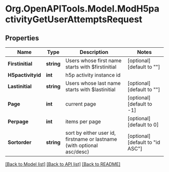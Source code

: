 # Org.OpenAPITools.Model.ModH5pactivityGetUserAttemptsRequest

## Properties

Name | Type | Description | Notes
------------ | ------------- | ------------- | -------------
**Firstinitial** | **string** | Users whose first name starts with $firstinitial | [optional] [default to ""]
**H5pactivityid** | **int** | h5p activity instance id | 
**Lastinitial** | **string** | Users whose last name starts with $lastinitial | [optional] [default to ""]
**Page** | **int** | current page | [optional] [default to -1]
**Perpage** | **int** | items per page | [optional] [default to 0]
**Sortorder** | **string** | sort by either user id, firstname or lastname (with optional asc/desc) | [optional] [default to "id ASC"]

[[Back to Model list]](../README.md#documentation-for-models) [[Back to API list]](../README.md#documentation-for-api-endpoints) [[Back to README]](../README.md)

